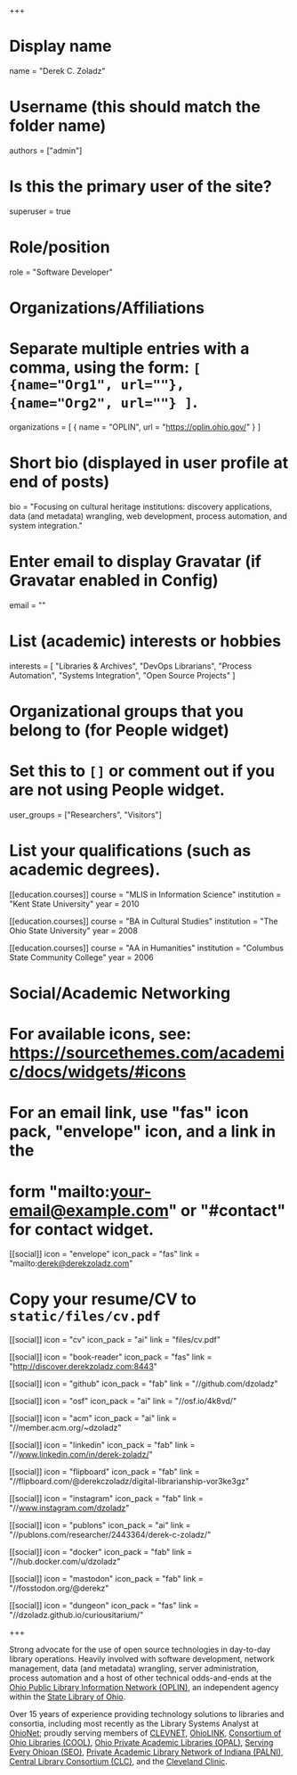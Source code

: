 +++
# Display name
name = "Derek C. Zoladz"

# Username (this should match the folder name)
authors = ["admin"]

# Is this the primary user of the site?
superuser = true

# Role/position
role = "Software Developer"

# Organizations/Affiliations
#   Separate multiple entries with a comma, using the form: `[ {name="Org1", url=""}, {name="Org2", url=""} ]`.
organizations = [ { name = "OPLIN", url = "https://oplin.ohio.gov/" } ]

# Short bio (displayed in user profile at end of posts)
bio = "Focusing on cultural heritage institutions: discovery applications, data (and metadata) wrangling, web development, process automation, and system integration."

# Enter email to display Gravatar (if Gravatar enabled in Config)
email = ""

# List (academic) interests or hobbies
interests = [
  "Libraries & Archives",
  "DevOps Librarians",
  "Process Automation",
  "Systems Integration",
  "Open Source Projects"
]

# Organizational groups that you belong to (for People widget)
#   Set this to `[]` or comment out if you are not using People widget.
user_groups = ["Researchers", "Visitors"]

# List your qualifications (such as academic degrees).
[[education.courses]]
  course = "MLIS in Information Science"
  institution = "Kent State University"
  year = 2010

[[education.courses]]
  course = "BA in Cultural Studies"
  institution = "The Ohio State University"
  year = 2008

[[education.courses]]
  course = "AA in Humanities"
  institution = "Columbus State Community College"
  year = 2006

# Social/Academic Networking
# For available icons, see: https://sourcethemes.com/academic/docs/widgets/#icons
#   For an email link, use "fas" icon pack, "envelope" icon, and a link in the
#   form "mailto:your-email@example.com" or "#contact" for contact widget.

[[social]]
  icon = "envelope"
  icon_pack = "fas"
  link = "mailto:derek@derekzoladz.com"

# Copy your resume/CV to `static/files/cv.pdf`
[[social]]
  icon = "cv"
  icon_pack = "ai"
  link = "files/cv.pdf"

[[social]]
  icon = "book-reader"
  icon_pack = "fas"
  link = "http://discover.derekzoladz.com:8443"

[[social]]
  icon = "github"
  icon_pack = "fab"
  link = "//github.com/dzoladz"

[[social]]
  icon = "osf"
  icon_pack = "ai"
  link = "//osf.io/4k8vd/"

[[social]]
  icon = "acm"
  icon_pack = "ai"
  link = "//member.acm.org/~dzoladz"

[[social]]
  icon = "linkedin"
  icon_pack = "fab"
  link = "//www.linkedin.com/in/derek-zoladz/"

[[social]]
  icon = "flipboard"
  icon_pack = "fab"
  link = "//flipboard.com/@derekczoladz/digital-librarianship-vor3ke3gz"

[[social]]
  icon = "instagram"
  icon_pack = "fab"
  link = "//www.instagram.com/dzoladz"
  
[[social]]
  icon = "publons"
  icon_pack = "ai"
  link = "//publons.com/researcher/2443364/derek-c-zoladz/"

[[social]]
  icon = "docker"
  icon_pack = "fab"
  link = "//hub.docker.com/u/dzoladz"
  
[[social]]
  icon = "mastodon"
  icon_pack = "fab"
  link = "//fosstodon.org/@derekz"
  
[[social]]
  icon = "dungeon"
  icon_pack = "fas"
  link = "//dzoladz.github.io/curiousitarium/"
  

+++

Strong advocate for the use of open source technologies in day-to-day library operations. Heavily involved with 
software development, network management, data (and metadata) wrangling, server administration, process automation 
and a host of other technical odds-and-ends at the [Ohio Public Library Information Network (OPLIN)](https://oplin.ohio.gov/), an 
independent agency within the [State Library of Ohio](https://library.ohio.gov/).

Over 15 years of experience providing technology solutions to libraries and consortia, including most recently as
the Library Systems Analyst at [OhioNet](https://www.ohionet.org/); proudly serving members of [CLEVNET](https://www.clevnet.org/), [OhioLINK](https://www.ohiolink.edu/), 
[Consortium of Ohio Libraries (COOL)](http://info.cool-cat.org/), [Ohio Private Academic Libraries (OPAL)](https://opal-libraries.org/),
[Serving Every Ohioan (SEO)](https://servingeveryohioan.org/), [Private Academic Library Network of Indiana (PALNI)](https://www.palni.org/), [Central Library Consortium (CLC)](https://clcohio.org/),
and the [Cleveland Clinic](https://library.ccf.org/).
